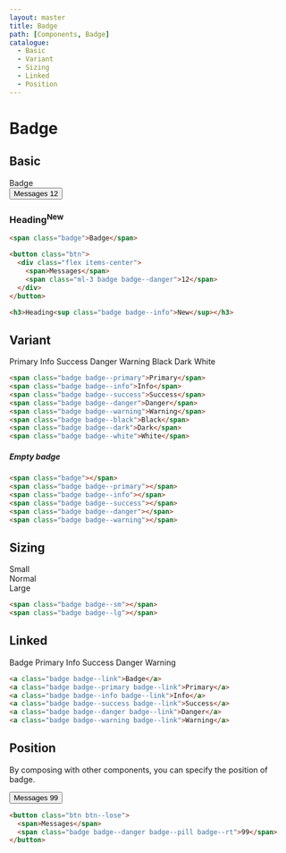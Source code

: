 ```yaml
---
layout: master
title: Badge
path: [Components, Badge]
catalogue:
  - Basic
  - Variant
  - Sizing
  - Linked
  - Position
---
```


# Badge

## Basic

<section class="snippet">
  <div class="snippet__preview">
    <div class="level">
      <div class="level__item">
        <span class="badge">Badge</span>
      </div>
      <div class="level__item">
        <button class="btn">
          <div class="flex items-center">
            <span>Messages</span>
            <span class="ml-3 badge badge--sm badge--danger">12</span>
          </div>
        </button>
      </div>
      <div class="level__item">
        <h3 class="m-0">Heading<sup class="badge badge--info">New</sup></h3>
      </div>
    </div>
  </div>
  <div class="snippet__source">

```html
<span class="badge">Badge</span>

<button class="btn">
  <div class="flex items-center">
    <span>Messages</span>
    <span class="ml-3 badge badge--danger">12</span>
  </div>
</button>

<h3>Heading<sup class="badge badge--info">New</sup></h3>
```
  </div>
</section>

## Variant

<section class="snippet">
  <div class="snippet__preview">
    <span class="badge badge--primary">Primary</span>
    <span class="badge badge--info">Info</span>
    <span class="badge badge--success">Success</span>
    <span class="badge badge--danger">Danger</span>
    <span class="badge badge--warning">Warning</span>
    <span class="badge badge--black">Black</span>
    <span class="badge badge--dark">Dark</span>
    <span class="badge badge--white">White</span>
  </div>
  <div class="snippet__source">

```html
<span class="badge badge--primary">Primary</span>
<span class="badge badge--info">Info</span>
<span class="badge badge--success">Success</span>
<span class="badge badge--danger">Danger</span>
<span class="badge badge--warning">Warning</span>
<span class="badge badge--black">Black</span>
<span class="badge badge--dark">Dark</span>
<span class="badge badge--white">White</span>
```

  </div>
</section>

##### Empty badge

<section class="snippet">
  <div class="snippet__preview">
    <span class="badge"></span>
    <span class="badge badge--primary"></span>
    <span class="badge badge--info"></span>
    <span class="badge badge--success"></span>
    <span class="badge badge--danger"></span>
    <span class="badge badge--warning"></span>
  </div>
  <div class="snippet__source">

```html
<span class="badge"></span>
<span class="badge badge--primary"></span>
<span class="badge badge--info"></span>
<span class="badge badge--success"></span>
<span class="badge badge--danger"></span>
<span class="badge badge--warning"></span>
```

  </div>
</section>

## Sizing

<section class="snippet">
  <div class="snippet__preview">
    <div class="level">
      <div class="level__item">
        <span class="badge badge--primary badge--sm">Small</span>
      </div>
      <div class="level__item">
        <span class="badge badge--success">Normal</span>
      </div>
      <div class="level__item">
        <span class="badge badge--warning badge--lg">Large</span>
      </div>
    </div>
  </div>
  <div class="snippet__source">

```html
<span class="badge badge--sm"></span>
<span class="badge badge--lg"></span>
```

  </div>
</section>

## Linked

<section class="snippet">
  <div class="snippet__preview">
    <a class="badge badge--link">Badge</a>
    <a class="badge badge--primary badge--link">Primary</a>
    <a class="badge badge--info badge--link">Info</a>
    <a class="badge badge--success badge--link">Success</a>
    <a class="badge badge--danger badge--link">Danger</a>
    <a class="badge badge--warning badge--link">Warning</a>
  </div>
  <div class="snippet__source">

```html
<a class="badge badge--link">Badge</a>
<a class="badge badge--primary badge--link">Primary</a>
<a class="badge badge--info badge--link">Info</a>
<a class="badge badge--success badge--link">Success</a>
<a class="badge badge--danger badge--link">Danger</a>
<a class="badge badge--warning badge--link">Warning</a>
```

  </div>
</section>

## Position

By composing with other components, you can specify the position of badge.

<section class="snippet">
  <div class="snippet__preview">
    <button class="btn btn--lose">
      <span>Messages</span>
      <span class="badge badge--danger badge--sm badge--pill badge--rt">99</span>
    </button>
  </div>
  <div class="snippet__source">

```html
<button class="btn btn--lose">
  <span>Messages</span>
  <span class="badge badge--danger badge--pill badge--rt">99</span>
</button>
```

  </div>
</section>

